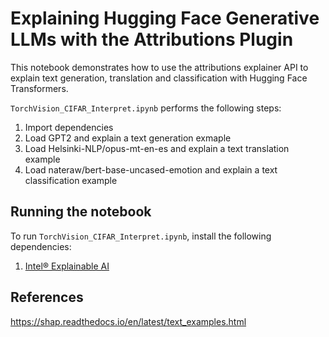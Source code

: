 # Explaining Hugging Face Generative LLMs with the Attributions Plugin
This notebook demonstrates how to use the attributions explainer API to explain text generation, translation and classification with Hugging Face Transformers. 

`TorchVision_CIFAR_Interpret.ipynb` performs the following steps:
1. Import dependencies
2. Load GPT2 and explain a text generation exmaple
3. Load Helsinki-NLP/opus-mt-en-es and explain a text translation example
4. Load nateraw/bert-base-uncased-emotion and explain a text classification example

## Running the notebook

To run `TorchVision_CIFAR_Interpret.ipynb`, install the following dependencies:
1. [Intel® Explainable AI](https://github.com/IntelAI/intel-xai-tools)

## References
https://shap.readthedocs.io/en/latest/text_examples.html
